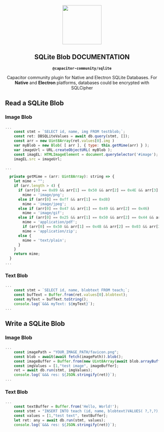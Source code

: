 <p align="center"><br><img src="https://user-images.githubusercontent.com/236501/85893648-1c92e880-b7a8-11ea-926d-95355b8175c7.png" width="128" height="128" /></p>
<h2 align="center">SQLite Blob DOCUMENTATION</h2>
<p align="center"><strong><code>@capacitor-community/sqlite</code></strong></p>
<p align="center">
  Capacitor community plugin for Native and Electron SQLite Databases. For <strong>Native</strong> and <strong>Electron</strong> platforms, databases could be encrypted with SQLCipher</p>

## Read a SQLite Blob

### Image Blob

```js
...
    const stmt = `SELECT id, name, img FROM testblob;`;
    const ret: DBSQLiteValues = await db.query(stmt, []);
    const arr = new Uint8Array(ret.values[0].img )
    var myBlob = new Blob( [ arr ], { type: this.getMime(arr) } );
    var imageUrl = URL.createObjectURL( myBlob );
    const imagEL: HTMLImageElement = document.querySelector('#image');
    imagEL.src = imageUrl;

...

  private getMime = (arr: Uint8Array): string => {
    let mime = "";
    if (arr.length > 4) {
      if (arr[0] == 0x89 && arr[1] == 0x50 && arr[2] == 0x4E && arr[3] == 0x47)
        mime = 'image/png';
      else if (arr[0] == 0xff && arr[1] == 0xd8)
        mime = 'image/jpeg';
      else if (arr[0] == 0x47 && arr[1] == 0x49 && arr[2] == 0x46)
        mime = 'image/gif';
      else if (arr[0] == 0x25 && arr[1] == 0x50 && arr[2] == 0x44 && arr[3] == 0x46)
        mime = 'application/pdf';
        if (arr[0] == 0x50 && arr[1] == 0x4B && arr[2] == 0x03 && arr[3] == 0x04)
        mime = 'application/zip';
      else {
        mime = 'text/plain';
      }
    }
    return mime;
  }
...
```
### Text Blob

```js
...
    const stmt = `SELECT id, name, blobtext FROM teach;`;
    const bufText = Buffer.from(ret.values[0].blobtext);
    const myText = bufText.toString();
    console.log(`&&& myText: ${myText}`);
...
```

## Write a SQLite Blob

### Image Blob

```js
...
    const imagePath = "YOUR_IMAGE_PATH/favicon.png";
    const blob = await(await fetch(imagePath)).blob();
    const imageBuffer = Buffer.from(new Uint8Array(await blob.arrayBuffer()));
    const imgValues = [1,"test image", imageBuffer];
    ret = await db.run(stmt, imgValues);
    console.log(`&&& res: ${JSON.stringify(ret)}`);
...
```

### Text Blob

```js
...
    const textBuffer = Buffer.from('Hello, World!');
    const stmt = "INSERT INTO teach (id, name, blobtext)VALUES( ?,?,?);";
    const values = [1,"test text", textBuffer];
    let ret: any = await db.run(stmt, values);
    console.log(`&&& res: ${JSON.stringify(ret)}`);

```